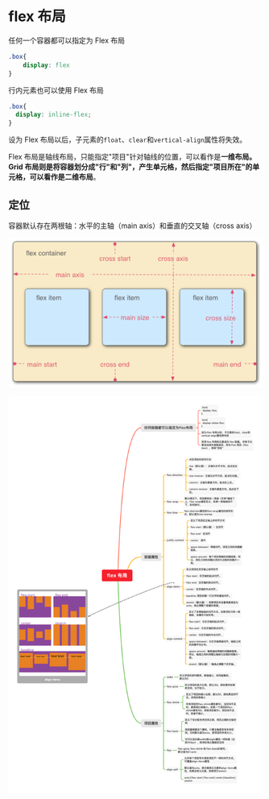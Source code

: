 # flex 布局

任何一个容器都可以指定为 Flex 布局

```css
.box{
    display: flex
}    
```

行内元素也可以使用 Flex 布局

```css
.box{
  display: inline-flex;
}
```

设为 Flex 布局以后，子元素的`float`、`clear`和`vertical-align`属性将失效。

Flex 布局是轴线布局，只能指定"项目"针对轴线的位置，可以看作是**一维布局。**Grid 布局则是将容器划分成"行"和"列"，产生单元格，然后指定"项目所在"的单元格，可以看作是**二维布局**。

## 定位

容器默认存在两根轴：水平的主轴（main axis）和垂直的交叉轴（cross axis）

![](<../../.gitbook/assets/image (163).png>)

![](<../../.gitbook/assets/flex 布局.png>)
